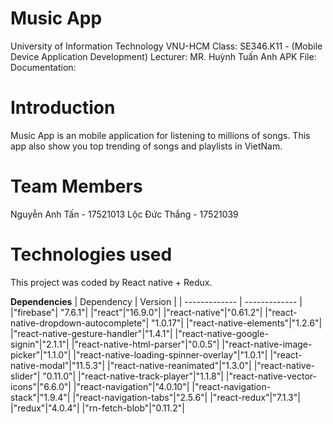 # Music App
University of Information Technology VNU-HCM
Class: SE346.K11 - (Mobile Device Application Development)
Lecturer: MR. Huỳnh Tuấn Anh
APK File: 
Documentation:

# Introduction
Music App is an mobile application for listening to millions of songs. This app also show you top trending of songs and playlists in VietNam.

# Team Members
Nguyễn Anh Tấn - 17521013
Lộc Đức Thắng - 17521039

# Technologies used
This project was coded by React native + Redux.

**Dependencies**
| Dependency  | Version |
| ------------- | ------------- |
|"firebase"| "7.6.1"|
|"react"|"16.9.0"|
|"react-native"|"0.61.2"|
|"react-native-dropdown-autocomplete"| "1.0.17"|
|"react-native-elements"|"1.2.6"|
|"react-native-gesture-handler"|"1.4.1"|
|"react-native-google-signin"|"2.1.1"|
|"react-native-html-parser"|"0.0.5"|
|"react-native-image-picker"|"1.1.0"|
|"react-native-loading-spinner-overlay"|"1.0.1"|
|"react-native-modal"|"11.5.3"|
|"react-native-reanimated"|"1.3.0"|
|"react-native-slider"| "0.11.0"|
|"react-native-track-player"|"1.1.8"|
|"react-native-vector-icons"|"6.6.0"|
|"react-navigation"|"4.0.10"|
|"react-navigation-stack"|"1.9.4"|
|"react-navigation-tabs"|"2.5.6"|
|"react-redux"|"7.1.3"|
|"redux"|"4.0.4"|
|"rn-fetch-blob"|"0.11.2"|
